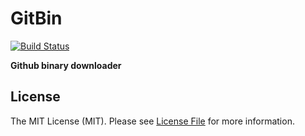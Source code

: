 # GitBin

[![Build Status](https://img.shields.io/travis/binhq/gitbin.svg?style=flat-square)](https://travis-ci.org/binhq/gitbin)

**Github binary downloader**


## License

The MIT License (MIT). Please see [License File](LICENSE) for more information.
